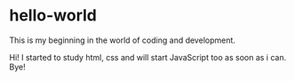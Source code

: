 # hello-world
This is my beginning in the world of coding and development.

Hi!
I started to study html, css and will start JavaScript too as soon as i can.
Bye!
